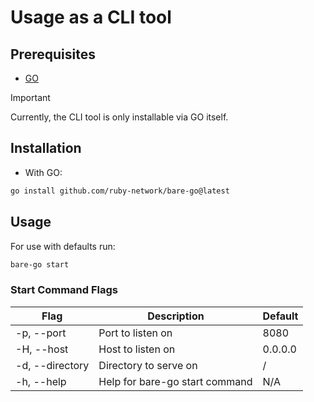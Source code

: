 # Usage as a CLI tool

## Prerequisites 
- [GO](https://golang.org/doc/install)

> [!IMPORTANT]  
> Currently, the CLI tool is only installable via GO itself.

## Installation

- With GO:
```bash
go install github.com/ruby-network/bare-go@latest
```

## Usage

For use with defaults run:
```bash
bare-go start
```

### Start Command Flags

| Flag | Description | Default |
| ---- | ----------- | ------- |
| -p, --port   | Port to listen on | 8080 |
| -H, --host   | Host to listen on | 0.0.0.0 |
| -d, --directory | Directory to serve on | / |
| -h, --help | Help for bare-go start command | N/A |

